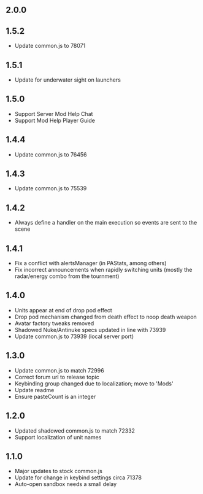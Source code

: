 ## 2.0.0


## 1.5.2

- Update common.js to 78071

## 1.5.1

- Update for underwater sight on launchers

## 1.5.0

- Support Server Mod Help Chat
- Support Mod Help Player Guide

## 1.4.4

- Update common.js to 76456

## 1.4.3

- Update common.js to 75539

## 1.4.2

- Always define a handler on the main execution so events are sent to the scene

## 1.4.1

- Fix a conflict with alertsManager (in PAStats, among others)
- Fix incorrect announcements when rapidly switching units (mostly the radar/energy combo from the tournment)

## 1.4.0

- Units appear at end of drop pod effect
- Drop pod mechanism changed from death effect to noop death weapon
- Avatar factory tweaks removed
- Shadowed Nuke/Antinuke specs updated in line with 73939
- Update common.js to 73939 (local server port)

## 1.3.0

- Update common.js to match 72996
- Correct forum url to release topic
- Keybinding group changed due to localization; move to 'Mods'
- Update readme
- Ensure pasteCount is an integer

## 1.2.0

- Updated shadowed common.js to match 72332
- Support localization of unit names

## 1.1.0

- Major updates to stock common.js
- Update for change in keybind settings circa 71378
- Auto-open sandbox needs a small delay
